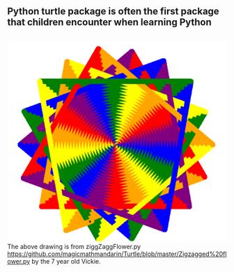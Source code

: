 ## Python turtle package is often the first package that children encounter when learning Python
## 
![alt text](https://github.com/magicmathmandarin/Turtle/blob/master/ziggZaggFlower.png)
The above drawing is from ziggZaggFlower.py https://github.com/magicmathmandarin/Turtle/blob/master/Zigzagged%20flower.py
by the 7 year old Vickie.  


